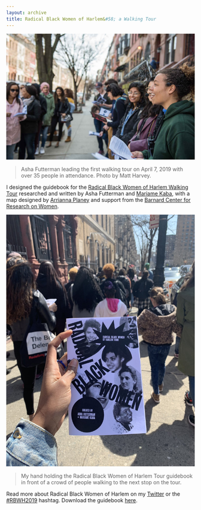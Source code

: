 ```yaml
---
layout: archive
title: Radical Black Women of Harlem&#58; a Walking Tour
---
```


![Asha Futterman leading the first walking tour on April 7, 2019 with over 35 people in attendance. Photo by Matt Harvey.](/assets/img/archive/radical-black-harlem/radical-black-harlem1.jpg)
> Asha Futterman leading the first walking tour on April 7, 2019 with over 35 people in attendance. Photo by Matt Harvey.

I designed the guidebook for the [Radical Black Women of Harlem Walking Tour](http://bcrw.barnard.edu/publications/radical-black-women-of-harlem-walking-tour/) researched and written by Asha Futterman and [Mariame Kaba](http://www.usprisonculture.com/blog/), with a map designed by [Arrianna Planey](https://arriannaplaney.wordpress.com/) and support from the [Barnard Center for Research on Women](http://bcrw.barnard.edu/). 

![My hand holding the Radical Black Women of Harlem Tour guidebook in front of a crowd of people walking to the next stop on the tour.](/assets/img/archive/radical-black-harlem/radical-black-harlem2.jpg)
> My hand holding the Radical Black Women of Harlem Tour guidebook in front of a crowd of people walking to the next stop on the tour.

Read more about Radical Black Women of Harlem on my [Twitter](https://twitter.com/netabomani/status/1114912911401607168) or the [#RBWH2019](https://twitter.com/hashtag/RBWH2019?src=hash) hashtag. Download the guidebook [here](http://bcrw.barnard.edu/wp-content/sji/radical-black-women-of-harlem-walking-tour.pdf).
